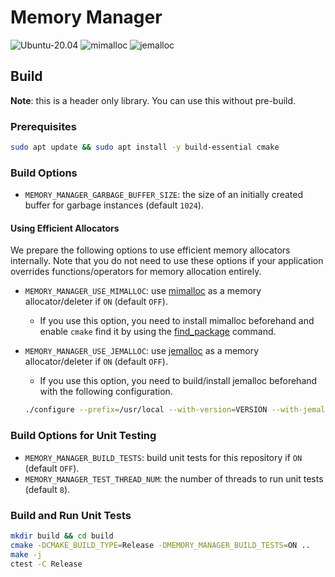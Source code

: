 # Memory Manager

![Ubuntu-20.04](https://github.com/dbgroup-nagoya-u/memory-manager/workflows/Ubuntu-20.04/badge.svg?branch=main)
![mimalloc](https://github.com/dbgroup-nagoya-u/memory-manager/workflows/mimalloc/badge.svg?branch=main)
![jemalloc](https://github.com/dbgroup-nagoya-u/memory-manager/workflows/jemalloc/badge.svg?branch=main)

## Build

**Note**: this is a header only library. You can use this without pre-build.

### Prerequisites

```bash
sudo apt update && sudo apt install -y build-essential cmake
```

### Build Options

- `MEMORY_MANAGER_GARBAGE_BUFFER_SIZE`: the size of an initially created buffer for garbage instances (default `1024`).

#### Using Efficient Allocators

We prepare the following options to use efficient memory allocators internally. Note that you do not need to use these options if your application overrides functions/operators for memory allocation entirely.

- `MEMORY_MANAGER_USE_MIMALLOC`: use [mimalloc](https://github.com/microsoft/mimalloc) as a memory allocator/deleter if `ON` (default `OFF`).
    - If you use this option, you need to install mimalloc beforehand and enable `cmake` find it by using the [find_package](https://cmake.org/cmake/help/latest/command/find_package.html) command.
- `MEMORY_MANAGER_USE_JEMALLOC`: use [jemalloc](https://github.com/jemalloc/jemalloc) as a memory allocator/deleter if `ON` (default `OFF`).
    - If you use this option, you need to build/install jemalloc beforehand with the following configuration.

    ```bash
    ./configure --prefix=/usr/local --with-version=VERSION --with-jemalloc-prefix=je_ --with-install-suffix=_without_override --disable-cxx
    ```

### Build Options for Unit Testing

- `MEMORY_MANAGER_BUILD_TESTS`: build unit tests for this repository if `ON` (default `OFF`).
- `MEMORY_MANAGER_TEST_THREAD_NUM`: the number of threads to run unit tests (default `8`).

### Build and Run Unit Tests

```bash
mkdir build && cd build
cmake -DCMAKE_BUILD_TYPE=Release -DMEMORY_MANAGER_BUILD_TESTS=ON ..
make -j
ctest -C Release
```
